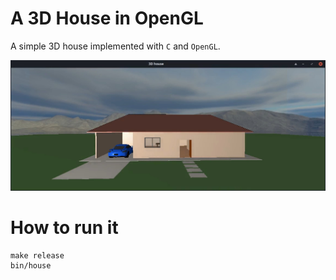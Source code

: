# A 3D House in OpenGL

A simple 3D house implemented with `C` and `OpenGL`.


[![Demo](./docs/images/demo_thumb.jpg)](./docs/images/demo.mp4)

# How to run it

```shell
make release
bin/house
```
